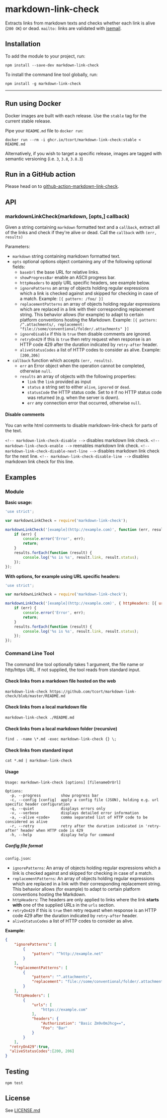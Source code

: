 # markdown-link-check

Extracts links from markdown texts and checks whether each link is
alive (`200 OK`) or dead. `mailto:` links are validated with
[isemail](https://www.npmjs.com/package/isemail).

## Installation

To add the module to your project, run:

    npm install --save-dev markdown-link-check

To install the command line tool globally, run:

    npm install -g markdown-link-check

---

## Run using Docker

Docker images are built with each release. Use the `stable` tag for the current stable release.

Pipe your `README.md` file to `docker run`:

    docker run --rm -i ghcr.io/tcort/markdown-link-check:stable < README.md

Alternatively, if you wish to target a specific release, images are tagged with semantic versioning (i.e. `3`, `3.8`, `3.8.3`)

## Run in a GitHub action

Please head on to [github-action-markdown-link-check](https://github.com/gaurav-nelson/github-action-markdown-link-check).

## API

### markdownLinkCheck(markdown, [opts,] callback)

Given a string containing `markdown` formatted text and a `callback`,
extract all of the links and check if they're alive or dead. Call the
`callback` with `(err, results)`

Parameters:

* `markdown` string containing markdown formatted text.
* `opts` optional options object containing any of the following optional fields:
  * `baseUrl` the base URL for relative links.
  * `showProgressBar` enable an ASCII progress bar.
  * `httpHeaders` to apply URL specific headers, see example below.
  * `ignorePatterns` an array of objects holding regular expressions which a link is checked against and skipped for checking in case of a match. Example: `[{ pattern: /foo/ }]`
  * `replacementPatterns` an array of objects holding regular expressions which are replaced in a link with their corresponding replacement string. This behavior allows (for example) to adapt to certain platform conventions hosting the Markdown. Example: `[{ pattern: /^.attachments/, replacement: "file://some/conventional/folder/.attachments" }]`
  * `ignoreDisable` if this is `true` then disable comments are ignored.
  * `retryOn429` if this is `true` then retry request when response is an HTTP code 429 after the duration indicated by `retry-after` header.
  * `aliveStatusCodes` a list of HTTP codes to consider as alive.
    Example: `[200,206]`
* `callback` function which accepts `(err, results)`.
  * `err` an Error object when the operation cannot be completed, otherwise `null`.
  * `results` an array of objects with the following properties:
    * `link` the `link` provided as input
    * `status` a string set to either `alive`, `ignored` or `dead`.
    * `statusCode` the HTTP status code. Set to `0` if no HTTP status code was returned (e.g. when the server is down).
    * `err` any connection error that occurred, otherwise `null`.

#### Disable comments

You can write html comments to disable markdown-link-check for parts of the text.

`<!-- markdown-link-check-disable -->` disables markdown link check.
`<!-- markdown-link-check-enable -->` reenables markdown link check.
`<!-- markdown-link-check-disable-next-line -->` disables markdown link check for the next line.
`<!-- markdown-link-check-disable-line -->` disables markdown link check for this line.

## Examples

### Module

**Basic usage:**

```js
'use strict';

var markdownLinkCheck = require('markdown-link-check');

markdownLinkCheck('[example](http://example.com)', function (err, results) {
    if (err) {
        console.error('Error', err);
        return;
    }
    results.forEach(function (result) {
        console.log('%s is %s', result.link, result.status);
    });
});
```

**With options, for example using URL specific headers:**

```js
'use strict';

var markdownLinkCheck = require('markdown-link-check');

markdownLinkCheck('[example](http://example.com)', { httpHeaders: [{ urls: ['http://example.com'], headers: { 'Authorization': 'Basic Zm9vOmJhcg==' }}] }, function (err, results) {
    if (err) {
        console.error('Error', err);
        return;
    }
    results.forEach(function (result) {
        console.log('%s is %s', result.link, result.status);
    });
});
```

### Command Line Tool

The command line tool optionally takes 1 argument, the file name or http/https URL.
If not supplied, the tool reads from standard input.

#### Check links from a markdown file hosted on the web

    markdown-link-check https://github.com/tcort/markdown-link-check/blob/master/README.md

#### Check links from a local markdown file

    markdown-link-check ./README.md

#### Check links from a local markdown folder (recursive)

    find . -name \*.md -exec markdown-link-check {} \;

#### Check links from standard input

    cat *.md | markdown-link-check

#### Usage

```
Usage: markdown-link-check [options] [filenameOrUrl]

Options:
  -p, --progress         show progress bar
  -c, --config [config]  apply a config file (JSON), holding e.g. url specific header configuration
  -q, --quiet            displays errors only
  -v, --verbose          displays detailed error information
  -a, --alive <code>     comma separated list of HTTP code to be considered as alive
  -r, --retry            retry after the duration indicated in 'retry-after' header when HTTP code is 429
  -h, --help             display help for command
```

##### Config file format

`config.json`:

* `ignorePatterns`: An array of objects holding regular expressions which a link is checked against and skipped for checking in case of a match.
* `replacementPatterns`: An array of objects holding regular expressions which are replaced in a link with their corresponding replacement string. This behavior allows (for example) to adapt to certain platform conventions hosting the Markdown.
* `httpHeaders`: The headers are only applied to links where the link **starts with** one of the supplied URLs in the `urls` section.
* `retryOn429` if this is `true` then retry request when response is an HTTP code 429 after the duration indicated by `retry-after` header.
* `aliveStatusCodes` a list of HTTP codes to consider as alive.

**Example:**

```json
{
	"ignorePatterns": [
		{
			"pattern": "^http://example.net"
		}
	],
	"replacementPatterns": [
		{
			"pattern": "^.attachments",
			"replacement": "file://some/conventional/folder/.attachments"
		}
	],
	"httpHeaders": [
		{
			"urls": [
				"https://example.com"
			],
			"headers": {
				"Authorization": "Basic Zm9vOmJhcg==",
				"Foo": "Bar"
			}
		}
	],
  "retryOn429":true,
  "aliveStatusCodes":[200, 206]
}
```


## Testing

    npm test

## License

See [LICENSE.md](https://github.com/tcort/markdown-link-check/blob/master/LICENSE.md)

